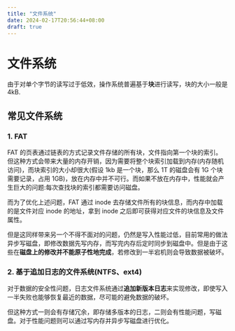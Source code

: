 ```yaml
---
title: "文件系统"
date: 2024-02-17T20:56:44+08:00
draft: true
---
```


# 文件系统

由于对单个字节的读写过于低效，操作系统普遍基于**块**进行读写，块的大小一般是 4kB.

## 常见文件系统

### 1. FAT

FAT 的页表通过链表的方式记录文件存储的所有块，文件指向第一个块的索引。但这种方式会带来大量的内存开销，因为需要将整个块索引加载到内存(内存随机访问)，而块索引的大小却很大(假设 1kb 是一个块，那么 1T 的磁盘会有 1G 个块需要记录，占用 1GB)，放在内存中并不可行。而如果不放在内存中，性能就会产生巨大的问题:每次查找块的索引都需要访问磁盘。

而为了优化上述问题，FAT 通过 inode 去存储文件所有的块信息，而内存中加载的是文件对应 inode 的地址，拿到 inode 之后即可获得对应文件的块信息及文件属性。

但是这同样带来另一个不得不面对的问题，仍然是写入性能过低，目前常用的做法异步写磁盘，即修改数据先写内存，而写完内存后定时同步到磁盘中。但是由于这些在**磁盘上的修改并不能原子性地完成**，若修改到一半宕机则会导致数据被破坏。

### 2. 基于追加日志的文件系统(NTFS、ext4)

对于数据的安全性问题，日志文件系统通过**追加新版本日志**来实现修改，即使写入一半失败也能够恢复最近的数据，尽可能的避免数据的破坏。

但这种方式一则会有存储冗余，即存储多版本的日志，二则会有性能问题，写磁盘。对于性能问题则可以通过写内存并异步写磁盘进行优化。
